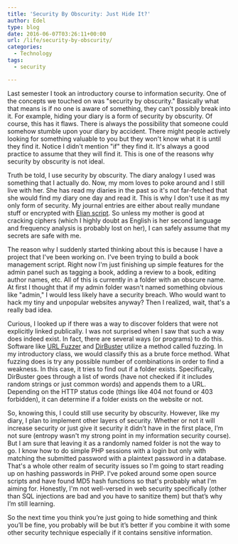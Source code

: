 ```yaml
---
title: 'Security By Obscurity: Just Hide It?'
author: Edel
type: blog
date: 2016-06-07T03:26:11+00:00
url: /life/security-by-obscurity/
categories:
  - Technology
tags:
  - security

---
```

Last semester I took an introductory course to information security. One of the concepts we touched on was "security by obscurity." Basically what that means is if no one is aware of something, they can't possibly break into it. For example, hiding your diary is a form of security by obscurity. Of course, this has it flaws. There is always the possibility that someone could somehow stumble upon your diary by accident. There might people actively looking for something valuable to you but they won't know what it is until they find it. Notice I didn't mention "if" they find it. It's always a good practice to assume that they will find it. This is one of the reasons why security by obscurity is not ideal.

Truth be told, I use security by obscurity. The diary analogy I used was something that I actually do. Now, my mom loves to poke around and I still live with her. She has read my diaries in the past so it's not far-fetched that she would find my diary one day and read it. This is why I don't use it as my only form of security. My journal entries are either about really mundane stuff or encrypted with [Elian script][1]. So unless my mother is good at cracking ciphers (which I highly doubt as English is her second language and frequency analysis is probably lost on her), I can safely assume that my secrets are safe with me.

The reason why I suddenly started thinking about this is because I have a project that I've been working on. I've been trying to build a book management script. Right now I'm just finishing up simple features for the admin panel such as tagging a book, adding a review to a book, editing author names, etc. All of this is currently in a folder with an obscure name. At first I thought that if my admin folder wasn't named something obvious like "admin," I would less likely have a security breach. Who would want to hack my tiny and unpopular websites anyway? Then I realized, wait, that's a really bad idea.

Curious, I looked up if there was a way to discover folders that were not explicitly linked publically. I was not surprised when I saw that such a way does indeed exist. In fact, there are several ways (or programs) to do this. Software like [URL Fuzzer][2] and [DirBuster][3] utilize a method called fuzzing. In my introductory class, we would classify this as a brute force method. What fuzzing does is try any possible number of combinations in order to find a weakness. In this case, it tries to find out if a folder exists. Specifically, DirBuster goes through a list of words (have not checked if it includes random strings or just common words) and appends them to a URL. Depending on the HTTP status code (things like 404 not found or 403 forbidden), it can determine if a folder exists on the website or not.

So, knowing this, I could still use security by obscurity. However, like my diary, I plan to implement other layers of security. Whether or not it will increase security or just give it security it didn’t have in the first place, I’m not sure (entropy wasn't my strong point in my information security course). But I am sure that leaving it as a randomly named folder is not the way to go. I know how to do simple PHP sessions with a login but only with matching the submitted password with a plaintext password in a database. That's a whole other realm of security issues so I'm going to start reading up on hashing passwords in PHP. I've poked around some open source scripts and have found MD5 hash functions so that's probably what I'm aiming for. Honestly, I'm not well-versed in web security specifically (other than SQL injections are bad and you have to sanitize them) but that’s why I’m still learning.

So the next time you think you’re just going to hide something and think you’ll be fine, you probably will be but it’s better if you combine it with some other security technique especially if it contains sensitive information.




 [1]: http://www.ccelian.com/concepca.html
 [2]: https://pentest-tools.com/website-vulnerability-scanning/discover-hidden-directories-and-files
 [3]: http://git.kali.org/gitweb/?p=packages/dirbuster.git;a=summary